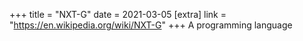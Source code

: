 +++
title = "NXT-G"
date = 2021-03-05
[extra]
link = "https://en.wikipedia.org/wiki/NXT-G"
+++
A programming language

